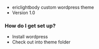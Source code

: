 * ericlightbody custom wordpress theme
* Version 1.0

### How do I get set up? ###
- Install wordpress
- Check out into theme folder